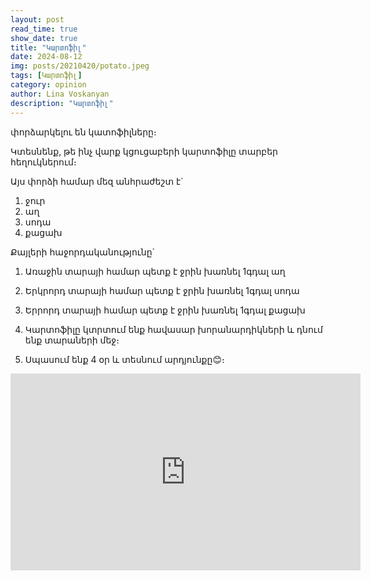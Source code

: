 ```yaml
---
layout: post
read_time: true
show_date: true
title: "Կարտոֆիլ"
date: 2024-08-12
img: posts/20210420/potato.jpeg
tags: [Կարտոֆիլ]
category: opinion
author: Lina Voskanyan
description: "Կարտոֆիլ"
---
```


փորձարկելու են կատոֆիլները։

Կտեսնենք, թե ինչ վարք կցուցաբերի կարտոֆիլը տարբեր հեղուկներում։

Այս փորձի համար մեզ անհրաժեշտ է`

1) ջուր
2) աղ
3) սոդա
4) քացախ

Քայլերի հաջորդականությունը`

1) Առաջին տարայի համար պետք է ջրին խառնել 1գդալ աղ

2) Երկրորդ տարայի համար պետք է ջրին խառնել 1գդալ սոդա

3) Երրորդ տարայի համար պետք է ջրին խառնել 1գդալ քացախ

4) Կարտոֆիլը կտրտում ենք հավասար խորանարդիկների և դնում ենք տարաների մեջ։

5) Սպասում ենք 4 օր և տեսնում արդյունքը😊։


<iframe width="560" height="315" src="https://www.youtube.com/embed/6HBzieywW4o" title="Կարտոֆիլ" frameborder="0" allow="accelerometer; autoplay; clipboard-write; encrypted-media; gyroscope; picture-in-picture" allowfullscreen></iframe>


